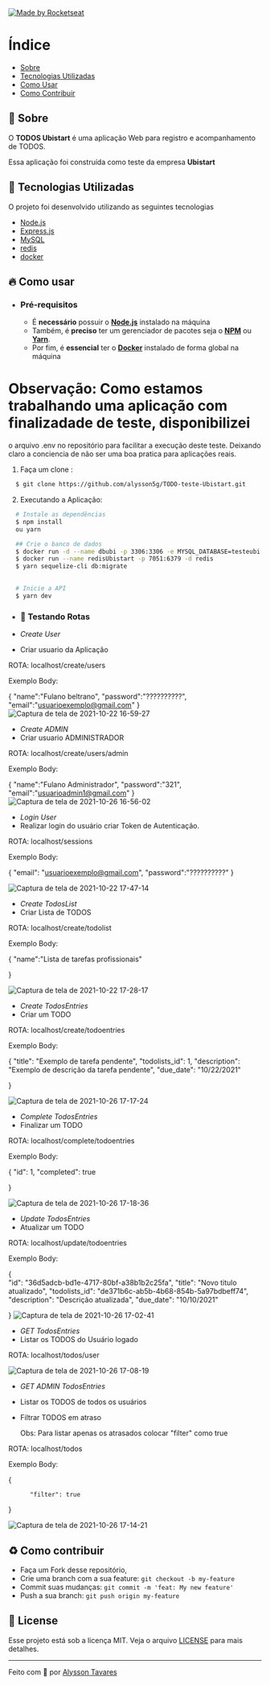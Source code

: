


  <a href="https://www.linkedin.com/in/programadoralysson/">
    <img alt="Made by Rocketseat" src="https://img.shields.io/badge/made%20by-Alysson Tavares-%237519C1">
  </a>
  <a>


# Índice

- [Sobre](#sobre)
- [Tecnologias Utilizadas](#tecnologias-utilizadas)
- [Como Usar](#como-usar)
- [Como Contribuir](#como-contribuir)

<a id="sobre"></a>

## :bookmark: Sobre

O <strong>TODOS Ubistart</strong> é uma aplicação Web para registro e acompanhamento de TODOS.

Essa aplicação foi construída como teste da empresa <strong>Ubistart</strong> 
    
  
<a id="tecnologias-utilizadas"></a>

## :rocket: Tecnologias Utilizadas

O projeto foi desenvolvido utilizando as seguintes tecnologias

- [Node.js](https://nodejs.org/en/)
- [Express.js](https://expressjs.com/pt-br/)
- [MySQL](https://www.mysql.com/)
- [redis](https://redis.io/)
- [docker](https://www.docker.com/)        
    



<a id="como-usar"></a>

## :fire: Como usar

- ### **Pré-requisitos**

  - É **necessário** possuir o **[Node.js](https://nodejs.org/en/)** instalado na máquina
  - Também, é **preciso** ter um gerenciador de pacotes seja o **[NPM](https://www.npmjs.com/)** ou **[Yarn](https://yarnpkg.com/)**.
  - Por fim, é **essencial** ter o **[Docker](https://www.docker.com/get-started)** instalado de forma global na máquina
	
# Observação: Como estamos trabalhando uma aplicação com finalizadade de teste, disponibilizei
  o arquivo .env no repositório para facilitar a execução deste teste. 
  Deixando claro a conciencia de não ser uma boa pratica para aplicações reais. 


1. Faça um clone :

```sh
  $ git clone https://github.com/alysson5g/TODO-teste-Ubistart.git
```

2. Executando a Aplicação:

```sh
  # Instale as dependências
  $ npm install
  ou yarn

  ## Crie o banco de dados
  $ docker run -d --name dbubi -p 3306:3306 -e MYSQL_DATABASE=testeubi -e MYSQL_USER=ubistart -e MYSQL_PASSWORD=321 mysql
  $ docker run --name redisUbistart -p 7051:6379 -d redis
  $ yarn sequelize-cli db:migrate
   

  # Inicie a API
  $ yarn dev

```

- ### :twisted_rightwards_arrows: **Testando Rotas**

 - *Create User*
 - Criar usuario da Aplicação

 ROTA:  localhost/create/users

Exemplo Body: 
  
{
	"name":"Fulano beltrano",
  "password":"??????????",
	"email":"usuarioexemplo@gmail.com"
}
  ![Captura de tela de 2021-10-22 16-59-27](https://user-images.githubusercontent.com/62367153/138522609-a71baf55-5bca-4421-b207-36f1d032e1de.png)

 - *Create ADMIN*
 - Criar usuario ADMINISTRADOR

 ROTA:  localhost/create/users/admin

Exemplo Body: 
  
{
	"name":"Fulano Administrador",
  "password":"321",
	"email":"usuarioadmin1@gmail.com"
}
	![Captura de tela de 2021-10-26 16-56-02](https://user-images.githubusercontent.com/62367153/138960028-409f012b-f7f5-40eb-a79c-5d5045a3f2eb.png)

  
  - *Login User*
 - Realizar login do usuário criar Token de Autenticação.
  
  ROTA:  localhost/sessions
  
  Exemplo Body: 
  
  {
	"email": "usuarioexemplo@gmail.com",
	"password":"??????????"
}

  ![Captura de tela de 2021-10-22 17-47-14](https://user-images.githubusercontent.com/62367153/138526565-3e048b2a-4dd2-4a4a-a09f-cbb3fecf361c.png)

  
- *Create TodosList*
 - Criar Lista de TODOS

ROTA: localhost/create/todolist
  
  Exemplo Body: 
  
  {
	"name":"Lista de tarefas profissionais"
  
  }
  
  
  ![Captura de tela de 2021-10-22 17-28-17](https://user-images.githubusercontent.com/62367153/138524935-65773d51-c0a5-417b-825e-77a0fd3bb234.png)

  
  - *Create TodosEntries*
 - Criar um TODO

  ROTA: localhost/create/todoentries
  
   Exemplo Body: 
  
  {
  					"title": "Exemplo de tarefa pendente",
            "todolists_id": 1,
           	"description": "Exemplo de descrição da tarefa pendente",
            "due_date": "10/22/2021" 
          
  
}
  
 ![Captura de tela de 2021-10-26 17-17-24](https://user-images.githubusercontent.com/62367153/138962414-c90d60ab-48f4-4bb6-b718-7f86bdadc337.png)


  - *Complete TodosEntries*
 - Finalizar um TODO
  
  ROTA: localhost/complete/todoentries
	
   Exemplo Body: 
  
  { "id": 1,
  "completed": true
  
}
  
  ![Captura de tela de 2021-10-26 17-18-36](https://user-images.githubusercontent.com/62367153/138962563-29d2e65a-75cf-4920-bec9-d57d21a6f3d7.png)


 - *Update TodosEntries*
 - Atualizar um TODO
  
  ROTA: localhost/update/todoentries
	
   Exemplo Body: 
  
{						
	"id": "36d5adcb-bd1e-4717-80bf-a38b1b2c25fa",
	"title": "Novo titulo atualizado",
	"todolists_id": "de371b6c-ab5b-4b68-854b-5a97bdbeff74",
	"description": "Descrição atualizada",
   	"due_date": "10/10/2021" 
          
  
}
	![Captura de tela de 2021-10-26 17-02-41](https://user-images.githubusercontent.com/62367153/138960524-17698d2b-bd1d-4ddd-88e8-669c7639cc3c.png)

 - *GET TodosEntries*
 - Listar os TODOS do Usuário logado
  
  ROTA: localhost/todos/user
  
   ![Captura de tela de 2021-10-26 17-08-19](https://user-images.githubusercontent.com/62367153/138961242-525a7712-cbec-4abe-92fb-12ea5bfdf7a0.png)
	
 - *GET ADMIN TodosEntries*
 - Listar os TODOS de todos os usuários
 - Filtrar TODOS em atraso
	
	Obs: Para listar apenas os atrasados colocar "filter" como true
  
  ROTA: localhost/todos
	
   Exemplo Body: 
	
  {						

          "filter": true
  
  }
	
  ![Captura de tela de 2021-10-26 17-14-21](https://user-images.githubusercontent.com/62367153/138961960-e74ca67d-e0d2-44c1-a280-cc5690e6de75.png)

	
  
<a id="como-contribuir"></a>

## :recycle: Como contribuir

- Faça um Fork desse repositório,
- Crie uma branch com a sua feature: `git checkout -b my-feature`
- Commit suas mudanças: `git commit -m 'feat: My new feature'`
- Push a sua branch: `git push origin my-feature`


## :memo: License

Esse projeto está sob a licença MIT. Veja o arquivo [LICENSE](LICENSE.md) para mais detalhes.

---

Feito com :blue_heart: por [Alysson Tavares](https://github.com/alysson5g)

